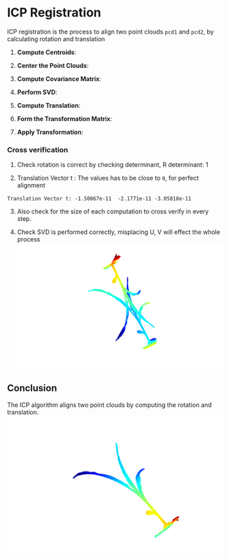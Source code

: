 # ICP Registration



ICP registration is the process to align two point clouds `pcd1` and `pcd2`, by calculating rotation and translation

1. **Compute Centroids**: 
   
2. **Center the Point Clouds**: 
   
3. **Compute Covariance Matrix**: 
   
4. **Perform SVD**:
   
5. **Compute Translation**:
    
6. **Form the Transformation Matrix**:
 
7. **Apply Transformation**: 



### Cross verification 

1. Check rotation is correct by checking determinant, R determinant: 1

2. Translation Vector t : The values has to be close to `0`, for perfect alignment
```
Translation Vector t: -1.50067e-11  -2.1771e-11 -3.05818e-11
```
3. Also check for the size of each computation to cross verify in every step.

4. Check  SVD is performed correctly,
misplacing U, V will effect the whole process
![SVD Miscalculation](Miscalculation.png)

## Conclusion

The ICP algorithm aligns two point clouds by computing the rotation and translation.
![After ICP registration](PointCloudAlligned.png) 
